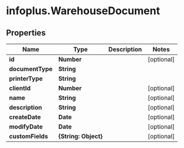 # infoplus.WarehouseDocument

## Properties
Name | Type | Description | Notes
------------ | ------------- | ------------- | -------------
**id** | **Number** |  | [optional] 
**documentType** | **String** |  | 
**printerType** | **String** |  | 
**clientId** | **Number** |  | [optional] 
**name** | **String** |  | [optional] 
**description** | **String** |  | [optional] 
**createDate** | **Date** |  | [optional] 
**modifyDate** | **Date** |  | [optional] 
**customFields** | **{String: Object}** |  | [optional] 


